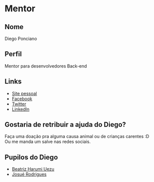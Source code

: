 # Mentor

## Nome

Diego Ponciano

## Perfil

Mentor para desenvolvedores Back-end

## Links

* [Site pessoal](http://diegoponciano.github.io/)
* [Facebook](https://www.facebook.com/diegoponciano)
* [Twitter](https://twitter.com/diegoponci)
* [LinkedIn](https://www.linkedin.com/in/diegoponciano)

## Gostaria de retribuir a ajuda do Diego?

Faça uma doação pra alguma causa animal ou de crianças carentes :D  
Ou me manda um salve nas redes sociais.

## Pupilos do Diego

- [Beatriz Harumi Uezu](/profiles/pupils/profiles/BeatrizUezu.md)
- [Josué Rodrigues](/profiles/pupils/profiles/josue23.md)
